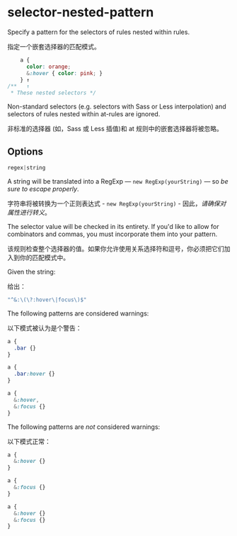 # selector-nested-pattern

Specify a pattern for the selectors of rules nested within rules.

指定一个嵌套选择器的匹配模式。

```css
    a {
      color: orange;
      &:hover { color: pink; }
    } ↑
/**   ↑
 * These nested selectors */
```

Non-standard selectors (e.g. selectors with Sass or Less interpolation) and selectors of rules nested within at-rules are ignored.

非标准的选择器 (如，Sass 或 Less 插值)和 at 规则中的嵌套选择器将被忽略。

## Options

```js
regex|string
```

A string will be translated into a RegExp — `new RegExp(yourString)` — so *be sure to escape properly*.

字符串将被转换为一个正则表达式 - `new RegExp(yourString)` - 因此，*请确保对属性进行转义*。

The selector value will be checked in its entirety. If you'd like to allow for combinators and commas, you must incorporate them into your pattern.

该规则检查整个选择器的值。如果你允许使用关系选择符和逗号，你必须把它们加入到你的匹配模式中。

Given the string:

给出：

```js
"^&:\(\?:hover\|focus\)$"
```

The following patterns are considered warnings:

以下模式被认为是个警告：

```css
a {
  .bar {}
}
```

```css
a {
  .bar:hover {}
}
```

```css
a {
  &:hover,
  &:focus {}
}
```

The following patterns are *not* considered warnings:

以下模式正常：

```css
a {
  &:hover {}
}
```

```css
a {
  &:focus {}
}
```

```css
a {
  &:hover {}
  &:focus {}
}
```
